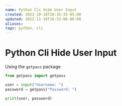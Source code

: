 ```yaml
---
name: Python Cli Hide User Input
created: 2022-10-18T18:35:35-05:00
updated: 2022-11-16T16:52:06-06:00
aliases: 
tags: python, cli
---
```

# Python Cli Hide User Input

Using the `getpass` package
```python 
from getpass import getpass

user = input("Username: ")
password = getpass("Password: ")

print(user, password)
```